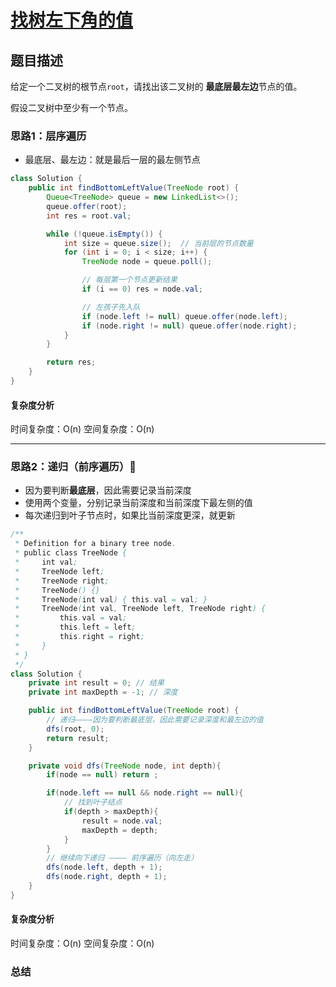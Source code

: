 # [找树左下角的值](找树左下角的值"[题目地址](https://leetcode.cn/problems/find-bottom-left-tree-value/description/)")

## 题目描述
给定一个二叉树的根节点`root`，请找出该二叉树的 **最底层最左边**节点的值。

假设二叉树中至少有一个节点。

### 思路1：层序遍历
- 最底层、最左边：就是最后一层的最左侧节点


```java
class Solution {
    public int findBottomLeftValue(TreeNode root) {
        Queue<TreeNode> queue = new LinkedList<>();
        queue.offer(root);
        int res = root.val;

        while (!queue.isEmpty()) {
            int size = queue.size();  // 当前层的节点数量
            for (int i = 0; i < size; i++) {
                TreeNode node = queue.poll();

                // 每层第一个节点更新结果
                if (i == 0) res = node.val;

                // 左孩子先入队
                if (node.left != null) queue.offer(node.left);
                if (node.right != null) queue.offer(node.right);
            }
        }

        return res;
    }
}
```

#### 复杂度分析
时间复杂度：O(n)
空间复杂度：O(n)

----

### 思路2：递归（前序遍历）🌟
- 因为要判断**最底层**，因此需要记录当前深度
- 使用两个变量，分别记录当前深度和当前深度下最左侧的值
- 每次递归到叶子节点时，如果比当前深度更深，就更新

```java
/**
 * Definition for a binary tree node.
 * public class TreeNode {
 *     int val;
 *     TreeNode left;
 *     TreeNode right;
 *     TreeNode() {}
 *     TreeNode(int val) { this.val = val; }
 *     TreeNode(int val, TreeNode left, TreeNode right) {
 *         this.val = val;
 *         this.left = left;
 *         this.right = right;
 *     }
 * }
 */
class Solution {
    private int result = 0; // 结果
    private int maxDepth = -1; // 深度

    public int findBottomLeftValue(TreeNode root) {
        // 递归————因为要判断最底层，因此需要记录深度和最左边的值
        dfs(root, 0);
        return result;
    }

    private void dfs(TreeNode node, int depth){
        if(node == null) return ;

        if(node.left == null && node.right == null){
            // 找到叶子结点
            if(depth > maxDepth){
                result = node.val;
                maxDepth = depth;
            }
        }
        // 继续向下递归 ———— 前序遍历（向左走）
        dfs(node.left, depth + 1);
        dfs(node.right, depth + 1);
    }
}
```

#### 复杂度分析
时间复杂度：O(n)
空间复杂度：O(n)

### 总结